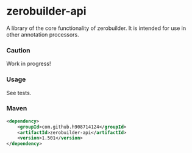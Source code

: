 # zerobuilder-api

A library of the core functionality of zerobuilder.
It is intended for use in other annotation processors.

### Caution

Work in progress!

### Usage

See tests.

### Maven

````xml
<dependency>
    <groupId>com.github.h908714124</groupId>
    <artifactId>zerobuilder-api</artifactId>
    <version>1.501</version>
</dependency>
````
